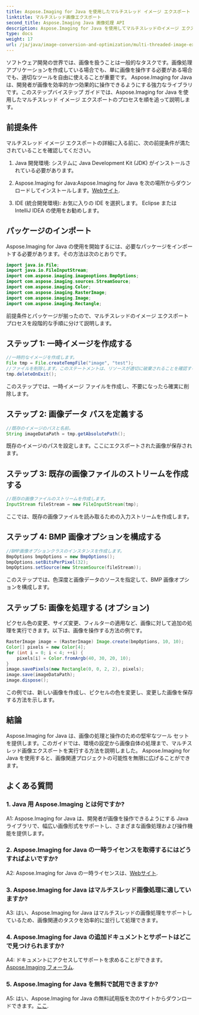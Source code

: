 ```yaml
---
title: Aspose.Imaging for Java を使用したマルチスレッド イメージ エクスポート
linktitle: マルチスレッド画像エクスポート
second_title: Aspose.Imaging Java 画像処理 API
description: Aspose.Imaging for Java を使用してマルチスレッドのイメージ エクスポートを実行する方法を学習します。このステップバイステップのガイドを使用して、画像の処理と操作をマスターしてください。
type: docs
weight: 17
url: /ja/java/image-conversion-and-optimization/multi-threaded-image-export/
---
```

ソフトウェア開発の世界では、画像を扱うことは一般的なタスクです。画像処理アプリケーションを作成している場合でも、単に画像を操作する必要がある場合でも、適切なツールを自由に使えることが重要です。 Aspose.Imaging for Java は、開発者が画像を効率的かつ効果的に操作できるようにする強力なライブラリです。このステップバイステップ ガイドでは、Aspose.Imaging for Java を使用したマルチスレッド イメージ エクスポートのプロセスを順を追って説明します。

## 前提条件

マルチスレッド イメージ エクスポートの詳細に入る前に、次の前提条件が満たされていることを確認してください。

1. Java 開発環境: システムに Java Development Kit (JDK) がインストールされている必要があります。

2.  Aspose.Imaging for Java:Aspose.Imaging for Java を次の場所からダウンロードしてインストールします。[Webサイト](https://releases.aspose.com/imaging/java/).

3. IDE (統合開発環境): お気に入りの IDE を選択します。 Eclipse または IntelliJ IDEA の使用をお勧めします。

## パッケージのインポート

Aspose.Imaging for Java の使用を開始するには、必要なパッケージをインポートする必要があります。その方法は次のとおりです。

```java
import java.io.File;
import java.io.FileInputStream;
import com.aspose.imaging.imageoptions.BmpOptions;
import com.aspose.imaging.sources.StreamSource;
import com.aspose.imaging.Color;
import com.aspose.imaging.RasterImage;
import com.aspose.imaging.Image;
import com.aspose.imaging.Rectangle;
```

前提条件とパッケージが揃ったので、マルチスレッドのイメージ エクスポート プロセスを段階的な手順に分けて説明します。

## ステップ 1: 一時イメージを作成する

```java
//一時的なイメージを作成します。
File tmp = File.createTempFile("image", "test");
//ファイルを削除します。このステートメントは、リソースが適切に破棄されることを確認するために実行する必要があります。
tmp.deleteOnExit();
```

このステップでは、一時イメージ ファイルを作成し、不要になったら確実に削除します。

## ステップ 2: 画像データ パスを定義する

```java
//既存のイメージのパスと名前。
String imageDataPath = tmp.getAbsolutePath();
```

既存のイメージのパスを設定します。ここにエクスポートされた画像が保存されます。

## ステップ 3: 既存の画像ファイルのストリームを作成する

```java
//既存の画像ファイルのストリームを作成します。
InputStream fileStream = new FileInputStream(tmp);
```

ここでは、既存の画像ファイルを読み取るための入力ストリームを作成します。

## ステップ 4: BMP 画像オプションを構成する

```java
//BMP画像オプションクラスのインスタンスを作成します。
BmpOptions bmpOptions = new BmpOptions();
bmpOptions.setBitsPerPixel(32);
bmpOptions.setSource(new StreamSource(fileStream));
```

このステップでは、色深度と画像データのソースを指定して、BMP 画像オプションを構成します。

## ステップ 5: 画像を処理する (オプション)

ピクセル色の変更、サイズ変更、フィルターの適用など、画像に対して追加の処理を実行できます。以下は、画像を操作する方法の例です。

```java
RasterImage image = (RasterImage) Image.create(bmpOptions, 10, 10);
Color[] pixels = new Color[4];
for (int i = 0; i < 4; ++i) {
    pixels[i] = Color.fromArgb(40, 30, 20, 10);
}
image.savePixels(new Rectangle(0, 0, 2, 2), pixels);
image.save(imageDataPath);
image.dispose();
```

この例では、新しい画像を作成し、ピクセルの色を変更し、変更した画像を保存する方法を示します。

## 結論

Aspose.Imaging for Java は、画像の処理と操作のための堅牢なツール セットを提供します。このガイドでは、環境の設定から画像自体の処理まで、マルチスレッド画像エクスポートを実行する方法を説明しました。 Aspose.Imaging for Java を使用すると、画像関連プロジェクトの可能性を無限に広げることができます。

## よくある質問

### 1. Java 用 Aspose.Imaging とは何ですか?

A1: Aspose.Imaging for Java は、開発者が画像を操作できるようにする Java ライブラリで、幅広い画像形式をサポートし、さまざまな画像処理および操作機能を提供します。

### 2. Aspose.Imaging for Java の一時ライセンスを取得するにはどうすればよいですか?

 A2: Aspose.Imaging for Java の一時ライセンスは、[Webサイト](https://purchase.aspose.com/temporary-license/).

### 3. Aspose.Imaging for Java はマルチスレッド画像処理に適していますか?

A3: はい、Aspose.Imaging for Java はマルチスレッドの画像処理をサポートしているため、画像関連のタスクを効率的に並行して処理できます。

### 4. Aspose.Imaging for Java の追加ドキュメントとサポートはどこで見つけられますか?

 A4: ドキュメントにアクセスしてサポートを求めることができます。[Aspose.Imaging フォーラム](https://forum.aspose.com/).

### 5. Aspose.Imaging for Java を無料で試用できますか?

 A5: はい、Aspose.Imaging for Java の無料試用版を次のサイトからダウンロードできます。[ここ](https://releases.aspose.com/).